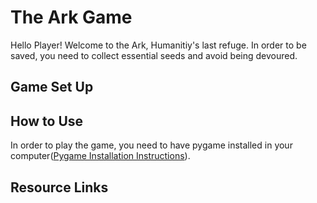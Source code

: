 # The Ark Game

Hello Player! Welcome to the Ark, Humanitiy's last refuge. In order to be saved, you need to collect essential seeds and avoid being devoured.

## Game Set Up

## How to Use

In order to play the game, you need to have pygame installed in your computer([Pygame Installation Instructions](https://www.pygame.org/wiki/GettingStarted#Pygame%20Installation)).

## Resource Links


